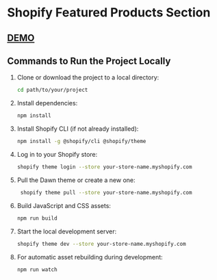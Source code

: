 # Shopify Featured Products Section

## [DEMO](https://refactor-test-task.myshopify.com/)

## Commands to Run the Project Locally

1. Clone or download the project to a local directory:
   ```bash
   cd path/to/your/project
	 ```

2. Install dependencies:
   ```bash
   npm install
	 ```

3. Install Shopify CLI (if not already installed):
   ```bash
   npm install -g @shopify/cli @shopify/theme
	 ```

4. Log in to your Shopify store:
   ```bash
   shopify theme login --store your-store-name.myshopify.com
	 ```

5. Pull the Dawn theme or create a new one:
   ```bash
  	shopify theme pull --store your-store-name.myshopify.com
	 ```

6. Build JavaScript and CSS assets:
   ```bash
   npm run build
	 ```

7. Start the local development server:
   ```bash
   shopify theme dev --store your-store-name.myshopify.com
	 ```

8. For automatic asset rebuilding during development:
   ```bash
   npm run watch
	 ```
